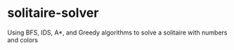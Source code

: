 # solitaire-solver
Using BFS, IDS, A*, and Greedy algorithms to solve a solitaire with numbers and colors
